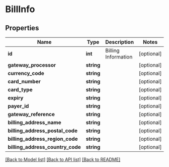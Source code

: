 # BillInfo

## Properties
Name | Type | Description | Notes
------------ | ------------- | ------------- | -------------
**id** | **int** | Billing Information | [optional] 
**gateway_processor** | **string** |  | [optional] 
**currency_code** | **string** |  | [optional] 
**card_number** | **string** |  | [optional] 
**card_type** | **string** |  | [optional] 
**expiry** | **string** |  | [optional] 
**payer_id** | **string** |  | [optional] 
**gateway_reference** | **string** |  | [optional] 
**billing_address_name** | **string** |  | [optional] 
**billing_address_postal_code** | **string** |  | [optional] 
**billing_address_region_code** | **string** |  | [optional] 
**billing_address_country_code** | **string** |  | [optional] 

[[Back to Model list]](../README.md#documentation-for-models) [[Back to API list]](../README.md#documentation-for-api-endpoints) [[Back to README]](../README.md)


